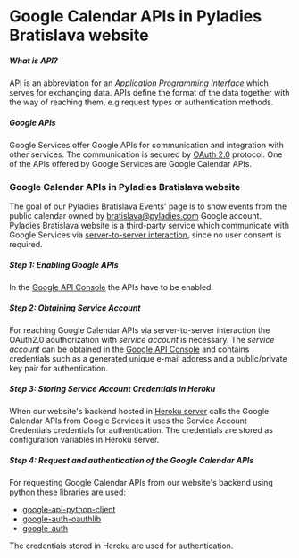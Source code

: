 # Google Calendar APIs in Pyladies Bratislava website

##### What is API?
API is an abbreviation for an _Application Programming Interface_ which serves for exchanging data. 
APIs define the format of the data together with the way of reaching them, e.g request types or authentication methods.

##### Google APIs
Google Services offer Google APIs for communication and integration with other services. 
The communication is secured by [OAuth 2.0](https://en.wikipedia.org/wiki/OAuth) protocol.
One of the APIs offered by Google Services are Google Calendar APIs.

### Google Calendar APIs in Pyladies Bratislava website
The goal of our Pyladies Bratislava Events' page is to show events from the public calendar owned by bratislava@pyladies.com Google account.
Pyladies Bratislava website is a third-party service which communicate with Google Services via 
[server-to-server interaction](https://developers.google.com/identity/protocols/oauth2/service-account#creatinganaccount), since no user consent is required.

##### Step 1: _Enabling Google APIs_
In the [Google API Console](https://console.cloud.google.com/iam-admin/serviceaccounts) the APIs have to be enabled.

##### Step 2: _Obtaining Service Account_
For reaching Google Calendar APIs via server-to-server interaction the OAuth2.0 aouthorization with _service account_ is necessary.
The _service account_ can be obtained in the [Google API Console](https://console.cloud.google.com/iam-admin/serviceaccounts) and 
contains credentials such as a generated unique e-mail address and a public/private key pair for authentication.

##### Step 3: _Storing Service Account Credentials in Heroku_
When our website's backend hosted in [Heroku server](https://dashboard.heroku.com/apps/bratislava-flask-backend/) 
calls the Google Calendar APIs from Google Services it uses the Service Account Credentials credentials for authentication. 
The credentials are stored as configuration variables in Heroku server.

##### Step 4: _Request and authentication of the Google Calendar APIs_
For requesting Google Calendar APIs from our website's backend using python these libraries are used:
 - [google-api-python-client](https://pypi.org/project/google-api-python-client/)
 - [google-auth-oauthlib](https://pypi.org/project/google-auth-oauthlib/)
 - [google-auth](https://pypi.org/project/google-auth/)

The credentials stored in Heroku are used for authentication.
